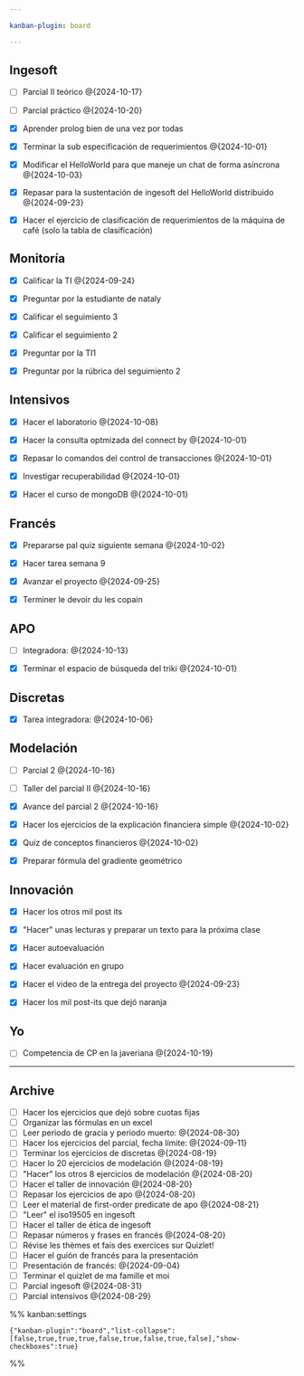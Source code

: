 ```yaml
---

kanban-plugin: board

---
```


## Ingesoft

- [ ] Parcial II teórico @{2024-10-17}
- [ ] Parcial práctico @{2024-10-20}
- [x] Aprender prolog bien de una vez por todas
- [x] Terminar la sub especificación de requerimientos @{2024-10-01}
- [x] Modificar el HelloWorld para que maneje un chat de forma asíncrona @{2024-10-03}
- [x] Repasar para la sustentación de ingesoft del HelloWorld distribuido @{2024-09-23}
- [x] Hacer el ejercicio de clasificación de requerimientos de la máquina de café (solo la tabla de clasificación)


## Monitoría

- [x] Calificar la TI @{2024-09-24}
- [x] Preguntar por la estudiante de nataly
- [x] Calificar el seguimiento 3
- [x] Calificar el seguimiento 2
- [x] Preguntar por la TI1
- [x] Preguntar por la rúbrica del seguimiento 2


## Intensivos

- [x] Hacer el laboratorio @{2024-10-08}
- [x] Hacer la consulta optmizada del connect by @{2024-10-01}
- [x] Repasar lo comandos del control de transacciones @{2024-10-01}
- [x] Investigar recuperabilidad @{2024-10-01}
- [x] Hacer el curso de mongoDB @{2024-10-01}


## Francés

- [x] Prepararse pal quiz siguiente semana @{2024-10-02}
- [x] Hacer tarea semana 9
- [x] Avanzar el proyecto @{2024-09-25}
- [x] Terminer le devoir du les copain


## APO

- [ ] Integradora: @{2024-10-13}
- [x] Terminar el espacio de búsqueda del triki @{2024-10-01}


## Discretas

- [x] Tarea integradora: @{2024-10-06}


## Modelación

- [ ] Parcial 2 @{2024-10-16}
- [ ] Taller del parcial II @{2024-10-16}
- [x] Avance del parcial 2 @{2024-10-16}
- [x] Hacer los ejercicios de la explicación financiera simple @{2024-10-02}
- [x] Quiz de conceptos financieros @{2024-10-02}
- [x] Preparar fórmula del gradiente geométrico


## Innovación

- [x] Hacer los otros mil post its
- [x] "Hacer" unas lecturas y preparar un texto para la próxima clase
- [x] Hacer autoevaluación
- [x] Hacer evaluación en grupo
- [x] Hacer el video de la entrega del proyecto @{2024-09-23}
- [x] Hacer los mil post-its que dejó naranja


## Yo

- [ ] Competencia de CP en la javeriana @{2024-10-19}


***

## Archive

- [ ] Hacer los ejercicios que dejó sobre cuotas fijas
- [ ] Organizar las fórmulas en un excel
- [ ] Leer periodo de gracia y periodo muerto: @{2024-08-30}
- [ ] Hacer los ejercicios del parcial, fecha límite: @{2024-09-11}
- [ ] Terminar los ejercicios de discretas @{2024-08-19}
- [ ] Hacer lo 20 ejercicios de modelación @{2024-08-19}
- [ ] "Hacer" los otros 8 ejercicios de modelación @{2024-08-20}
- [ ] Hacer el taller de innovación @{2024-08-20}
- [ ] Repasar los ejercicios de apo @{2024-08-20}
- [ ] Leer el material de first-order predicate de apo @{2024-08-21}
- [ ] "Leer" el iso19505 en ingesoft
- [ ] Hacer el taller de ética de ingesoft
- [ ] Repasar números y frases en francés @{2024-08-20}
- [ ] Révise les thèmes et fais des exercices sur Quizlet!
- [ ] Hacer el guión de francés para la presentación
- [ ] Presentación de francés: @{2024-09-04}
- [ ] Terminar el quizlet de ma famille et moi
- [ ] Parcial ingesoft @{2024-08-31}
- [ ] Parcial intensivos @{2024-08-29}

%% kanban:settings
```
{"kanban-plugin":"board","list-collapse":[false,true,true,true,false,true,false,true,false],"show-checkboxes":true}
```
%%